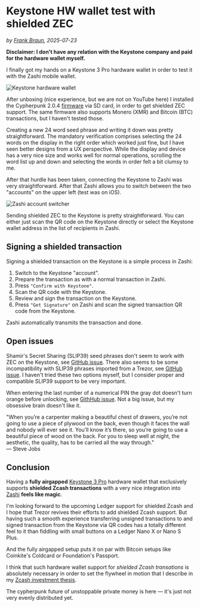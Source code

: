 # Keystone HW wallet test with shielded ZEC

*by [Frank Braun](https://frankbraun.org), 2025-07-23*

**Disclaimer: I don't have any relation with the Keystone company and paid for the hardware wallet myself.**

I finally got my hands on a Keystone 3 Pro hardware wallet in order to test it with the Zashi mobile wallet.

![Keystone hardware wallet](https://frankbraun.org/img/keystone.jpg)

After unboxing (nice experience, but we are not on YouTube here) I installed the Cypherpunk 2.0.4 [firmware](https://keyst.one/firmware) via SD card, in order to get shielded ZEC support. The same firmware also supports Monero (XMR) and Bitcoin (BTC) transactions, but I haven't tested those.

Creating a new 24 word seed phrase and writing it down was pretty straightforward. The mandatory verification comprises selecting the 24 words on the display in the right order which worked just fine, but I have seen better designs from a UX perspective. While the display and device has a very nice size and works well for normal operations, scrolling the word list up and down and selecting the words in order felt a bit clumsy to me.

After that hurdle has been taken, connecting the Keystone to Zashi was very straightforward. After that Zashi allows you to switch between the two "accounts" on the upper left (test was on iOS).

![Zashi account switcher](https://frankbraun.org/img/zashi.png)

Sending shielded ZEC to the Keystone is pretty straightforward. You can either just scan the QR code on the Keystone directly or select the Keystone wallet address in the list of recipients in Zashi.

## Signing a shielded transaction

Signing a shielded transaction on the Keystone is a simple process in Zashi:

1. Switch to the Keystone "account".
2. Prepare the transaction as with a normal transaction in Zashi.
3. Press `"Confirm with Keystone"`.
4. Scan the QR code with the Keystone.
5. Review and sign the transaction on the Keystone.
6. Press `"Get Signature"` on Zashi and scan the signed transaction QR code from the Keystone.

Zashi automatically transmits the transaction and done.

## Open issues

Shamir's Secret Sharing (SLIP39) seed phrases don't seem to work with ZEC on the Keystone, see [GitHub issue](https://github.com/KeystoneHQ/keystone3-firmware/issues/1806). There also seems to be some incompatibility with SLIP39 phrases imported from a Trezor, see [GitHub issue](https://github.com/KeystoneHQ/keystone3-firmware/issues/1506). I haven't tried these two options myself, but I consider proper and compatible SLIP39 support to be very important.

When entering the last number of a numerical PIN the gray dot doesn't turn orange before unlocking, see [GithHub issue](https://github.com/KeystoneHQ/keystone3-firmware/issues/1856). Not a big issue, but my obsessive brain doesn't like it.

"When you’re a carpenter making a beautiful chest of drawers, you’re not going to use a piece of plywood on the back, even though it faces the wall and nobody will ever see it. You’ll know it’s there, so you’re going to use a beautiful piece of wood on the back. For you to sleep well at night, the aesthetic, the quality, has to be carried all the way through."  
— Steve Jobs

## Conclusion

Having a **fully airgapped** [Keystone 3 Pro](https://keyst.one/shop/products/keystone-3-pro) hardware wallet that exclusively supports **shielded Zcash transactions** with a very nice integration into [Zashi](https://electriccoin.co/zashi/) **feels like magic**.

I'm looking forward to the upcoming Ledger support for shielded Zcash and I hope that Trezor revives their efforts to add shielded Zcash support. But having such a smooth experience transferring unsigned transactions to and signed transaction from the Keystone via QR codes has a totally different feel to it than fiddling with small buttons on a Ledger Nano X or Nano S Plus.

And the fully airgapped setup puts it on par with Bitcoin setups like Coinkite's Coldcard or Foundation's Passport.

I think that such hardware wallet support for *shielded Zcash transations* is absolutely necessary in order to set the flywheel in motion that I describe in my [Zcash investment thesis](https://frankbraun.org/zecbag/).

The cypherpunk future of unstoppable private money is here — it's just not very evenly distributed yet.
